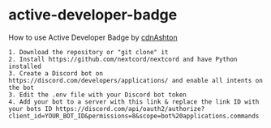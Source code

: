 # active-developer-badge
How to use Active Developer Badge by [cdnAshton](https://youtube.com/c/cdnashton)
```
1. Download the repository or "git clone" it
2. Install https://github.com/nextcord/nextcord and have Python installed
3. Create a Discord bot on https://discord.com/developers/applications/ and enable all intents on the bot
3. Edit the .env file with your Discord bot token
4. Add your bot to a server with this link & replace the link ID with your bots ID https://discord.com/api/oauth2/authorize?client_id=YOUR_BOT_ID&permissions=8&scope=bot%20applications.commands
```
